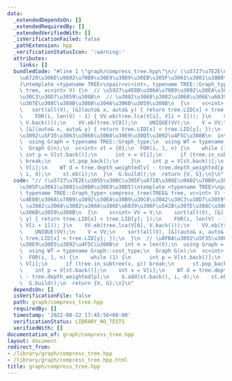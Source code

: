```yaml
---
data:
  _extendedDependsOn: []
  _extendedRequiredBy: []
  _extendedVerifiedWith: []
  _isVerificationFailed: false
  _pathExtension: hpp
  _verificationStatusIcon: ':warning:'
  attributes:
    links: []
  bundledCode: "#line 1 \"graph/compress_tree.hpp\"\n// (\u5727\u7E2E\u3055\u308C\u305F\
    \u6728\u306E\u9802\u70B9\u30E9\u30D9\u30EB\u305F\u3061\u3001\u30B0\u30E9\u30D5\
    )\ntemplate <typename TREE>\npair<vc<int>, typename TREE::Graph_type> compress_tree(TREE&\
    \ tree, vc<int> V) {\n  // \u5927\u4E8B\u306A\u70B9\u3092\u30EA\u30B9\u30C8\u30A2\
    \u30C3\u30D7\u3059\u308B\n  // \u3082\u3068\u3082\u3068\u306E\u6839\u306F\u542B\
    \u307E\u308C\u308B\u3088\u3046\u306B\u3059\u308B\n  {\n    vc<int> VV = V;\n \
    \   sort(all(V), [&](auto& x, auto& y) { return tree.LID[x] < tree.LID[y]; });\n\
    \    FOR(i, len(V) - 1) { VV.eb(tree.lca(V[i], V[i + 1])); }\n    VV.eb(tree.lca(V[0],\
    \ V.back()));\n    VV.eb(tree.V[0]);\n    UNIQUE(VV);\n    V = VV;\n    sort(all(V),\
    \ [&](auto& x, auto& y) { return tree.LID[x] < tree.LID[y]; });\n  }\n  // \u8FBA\
    \u3092\u5F35\u3063\u3066\u30B0\u30E9\u30D5\u3092\u4F5C\u308B\n  int n = len(V);\n\
    \  using Graph = typename TREE::Graph_type;\n  using WT = typename Graph::cost_type;\n\
    \  Graph G(n);\n  vc<int> st = {0};\n  FOR(i, 1, n) {\n    while (1) {\n     \
    \ int p = V[st.back()];\n      int v = V[i];\n      if (tree.in_subtree(v, p))\
    \ break;\n      st.pop_back();\n    }\n    int p = V[st.back()];\n    int v =\
    \ V[i];\n    WT d = tree.depth_weighted[v] - tree.depth_weighted[p];\n    G.add(st.back(),\
    \ i, d);\n    st.eb(i);\n  }\n  G.build();\n  return {V, G};\n}\n"
  code: "// (\u5727\u7E2E\u3055\u308C\u305F\u6728\u306E\u9802\u70B9\u30E9\u30D9\u30EB\
    \u305F\u3061\u3001\u30B0\u30E9\u30D5)\ntemplate <typename TREE>\npair<vc<int>,\
    \ typename TREE::Graph_type> compress_tree(TREE& tree, vc<int> V) {\n  // \u5927\
    \u4E8B\u306A\u70B9\u3092\u30EA\u30B9\u30C8\u30A2\u30C3\u30D7\u3059\u308B\n  //\
    \ \u3082\u3068\u3082\u3068\u306E\u6839\u306F\u542B\u307E\u308C\u308B\u3088\u3046\
    \u306B\u3059\u308B\n  {\n    vc<int> VV = V;\n    sort(all(V), [&](auto& x, auto&\
    \ y) { return tree.LID[x] < tree.LID[y]; });\n    FOR(i, len(V) - 1) { VV.eb(tree.lca(V[i],\
    \ V[i + 1])); }\n    VV.eb(tree.lca(V[0], V.back()));\n    VV.eb(tree.V[0]);\n\
    \    UNIQUE(VV);\n    V = VV;\n    sort(all(V), [&](auto& x, auto& y) { return\
    \ tree.LID[x] < tree.LID[y]; });\n  }\n  // \u8FBA\u3092\u5F35\u3063\u3066\u30B0\
    \u30E9\u30D5\u3092\u4F5C\u308B\n  int n = len(V);\n  using Graph = typename TREE::Graph_type;\n\
    \  using WT = typename Graph::cost_type;\n  Graph G(n);\n  vc<int> st = {0};\n\
    \  FOR(i, 1, n) {\n    while (1) {\n      int p = V[st.back()];\n      int v =\
    \ V[i];\n      if (tree.in_subtree(v, p)) break;\n      st.pop_back();\n    }\n\
    \    int p = V[st.back()];\n    int v = V[i];\n    WT d = tree.depth_weighted[v]\
    \ - tree.depth_weighted[p];\n    G.add(st.back(), i, d);\n    st.eb(i);\n  }\n\
    \  G.build();\n  return {V, G};\n}\n"
  dependsOn: []
  isVerificationFile: false
  path: graph/compress_tree.hpp
  requiredBy: []
  timestamp: '2022-08-22 17:45:56+09:00'
  verificationStatus: LIBRARY_NO_TESTS
  verifiedWith: []
documentation_of: graph/compress_tree.hpp
layout: document
redirect_from:
- /library/graph/compress_tree.hpp
- /library/graph/compress_tree.hpp.html
title: graph/compress_tree.hpp
---
```


